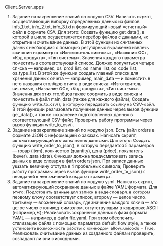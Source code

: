 Client_Server_apps
1. Задание на закрепление знаний по модулю CSV. Написать скрипт, 
осуществляющий выборку определенных данных из файлов info_1.txt, info_2.txt, 
info_3.txt и формирующий новый «отчетный» файл в формате CSV. Для этого:
Создать функцию get_data(), в которой в цикле осуществляется перебор файлов 
с данными, их открытие и считывание данных. В этой функции из считанных
 данных необходимо с помощью регулярных выражений извлечь значения параметров 
«Изготовитель системы», «Название ОС», «Код продукта», «Тип системы». 
Значения каждого параметра поместить в соответствующий список. 
Должно получиться четыре списка — например, os_prod_list, os_name_list, 
os_code_list, os_type_list. В этой же функции создать главный список для
 хранения данных отчета — например, main_data — и поместить в него названия 
столбцов отчета в виде списка: «Изготовитель системы», «Название ОС»,
 «Код продукта», «Тип системы». Значения для этих столбцов также оформить
 в виде списка и поместить в файл main_data (также для каждого файла);
Создать функцию write_to_csv(), в которую передавать ссылку на CSV-файл.
 В этой функции реализовать получение данных через вызов функции get_data(),
 а также сохранение подготовленных данных в соответствующий CSV-файл;
Проверить работу программы через вызов функции write_to_csv().
2. Задание на закрепление знаний по модулю json. Есть файл orders 
в формате JSON с информацией о заказах. Написать скрипт, автоматизирующий
 его заполнение данными. Для этого:
Создать функцию write_order_to_json(), в которую передается 5 параметров
 — товар (item), количество (quantity), цена (price), покупатель (buyer),
 дата (date). Функция должна предусматривать запись данных в виде словаря
 в файл orders.json. При записи данных указать величину отступа в 4
 пробельных символа;
Проверить работу программы через вызов функции write_order_to_json() 
с передачей в нее значений каждого параметра.
3. Задание на закрепление знаний по модулю yaml. Написать скрипт,
 автоматизирующий сохранение данных в файле YAML-формата. Для этого:
Подготовить данные для записи в виде словаря, в котором первому ключу
 соответствует список, второму — целое число, третьему — вложенный словарь,
 где значение каждого ключа — это целое число с юникод-символом, отсутствующим 
в кодировке ASCII (например, €);
Реализовать сохранение данных в файл формата YAML — например, в файл file.yaml.
 При этом обеспечить стилизацию файла с помощью параметра default_flow_style,
 а также установить возможность работы с юникодом: allow_unicode = True;
Реализовать считывание данных из созданного файла и проверить, совпадают
 ли они с исходными.